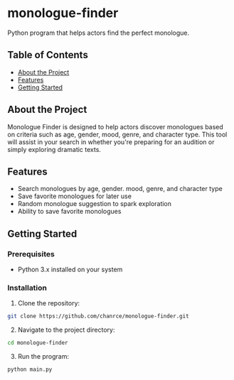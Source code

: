 # monologue-finder
Python program that helps actors find the perfect monologue.

## Table of Contents
- [About the Project](#about-the-project)
- [Features](#features)
- [Getting Started](#getting-started)

## About the Project
Monologue Finder is designed to help actors discover monologues based on criteria such as age, gender, mood, genre, and character type. This tool will assist in your search in whether you're preparing for an audition or simply exploring dramatic texts.

## Features
- Search monologues by age, gender. mood, genre, and character type
- Save favorite monologues for later use
- Random monologue suggestion to spark exploration
- Ability to save favorite monologues

## Getting Started

### Prerequisites
- Python 3.x installed on your system

### Installation

1. Clone the repository:
```bash
git clone https://github.com/chanrce/monologue-finder.git
```

2. Navigate to the project directory:
```bash
cd monologue-finder
```

3. Run the program:
```bash
python main.py
```


